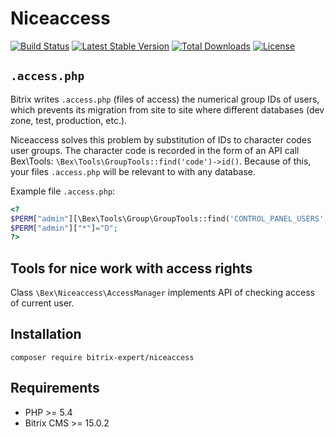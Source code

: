 # Niceaccess

[![Build Status](https://travis-ci.org/bitrix-expert/niceaccess.svg)](https://travis-ci.org/bitrix-expert/niceaccess)
[![Latest Stable Version](https://poser.pugx.org/bitrix-expert/niceaccess/v/stable)](https://packagist.org/packages/bitrix-expert/niceaccess) 
[![Total Downloads](https://poser.pugx.org/bitrix-expert/niceaccess/downloads)](https://packagist.org/packages/bitrix-expert/niceaccess) 
[![License](https://poser.pugx.org/bitrix-expert/niceaccess/license)](https://packagist.org/packages/bitrix-expert/niceaccess)

## `.access.php`

Bitrix writes `.access.php` (files of access) the numerical group IDs of users, which prevents its migration from site 
to site where different databases (dev zone, test, production, etc.).

Niceaccess solves this problem by substitution of IDs to character codes user groups. The character code is recorded 
in the form of an API call Bex\Tools: `\Bex\Tools\GroupTools::find('code')->id()`. Because of this, your files 
`.access.php` will be relevant to with any database.

Example file `.access.php`:

```php
<?
$PERM["admin"][\Bex\Tools\Group\GroupTools::find('CONTROL_PANEL_USERS', true)->id()]="R";
$PERM["admin"]["*"]="D";
?>
```

## Tools for nice work with access rights

Class `\Bex\Niceaccess\AccessManager` implements API of checking access of current user.

## Installation

```
composer require bitrix-expert/niceaccess
```

## Requirements

* PHP >= 5.4
* Bitrix CMS >= 15.0.2